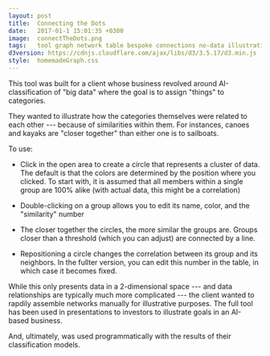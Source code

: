 ```yaml
---
layout: post
title:  Connecting the Dots
date:   2017-01-1 15:01:35 +0300
image:  connectTheDots.png
tags:   tool graph network table bespoke connections no-data illustration
d3version: https://cdnjs.cloudflare.com/ajax/libs/d3/3.5.17/d3.min.js
style:  homemadeGraph.css
---
```


This tool was built for a client whose business revolved around AI-classification of "big data" where the goal is to assign "things" to categories. 

They wanted to illustrate how the categories themselves were related to each other --- because of similarities within them. 
For instances, canoes and kayaks are "closer together" than either one is to sailboats.
    

To use:
- Click in the open area to create a circle that represents a cluster of data. The default is that the colors are determined by the position where you clicked.  To start with, it is assumed that all members within a single group are 100% alike (with actual data, this might be a correlation)

- Double-clicking on a group allows you to edit its name, color, and the "similarity" number 

- The closer together the circles, the more similar the groups are. Groups closer than a threshold (which you can adjust) are connected by a line.
             
- Repositioning a circle changes the correlation between its group and its neighbors. In the fullter version, you can edit this number in the table, in which case it becomes fixed.

While this only presents data in a 2-dimensional space --- and data relationships are typically much more complicated --- the client wanted to rapdily assemble networks manually for illustrative purposes. The full tool has been used in presentations to investors to illustrate goals in an AI-based business.

And, ultimately, was used programmatically with the results of their classification models.
    
    
